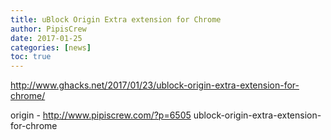 ```yaml
---
title: uBlock Origin Extra extension for Chrome
author: PipisCrew
date: 2017-01-25
categories: [news]
toc: true
---
```


http://www.ghacks.net/2017/01/23/ublock-origin-extra-extension-for-chrome/

origin - http://www.pipiscrew.com/?p=6505 ublock-origin-extra-extension-for-chrome